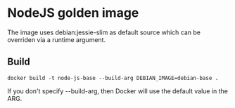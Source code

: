 # NodeJS golden image

The image uses debian:jessie-slim as default source which can be overriden via a runtime argument.

## Build
```
docker build -t node-js-base --build-arg DEBIAN_IMAGE=debian-base .
```
If you don't specify --build-arg, then Docker will use the default value in the ARG.
